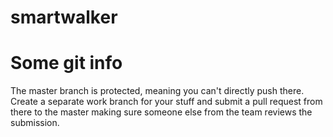 # smartwalker



# Some git info

The master branch is protected, meaning you can't directly push there. Create a separate work branch for your stuff and submit a pull request from there to the master making sure someone else from the team reviews the submission.
